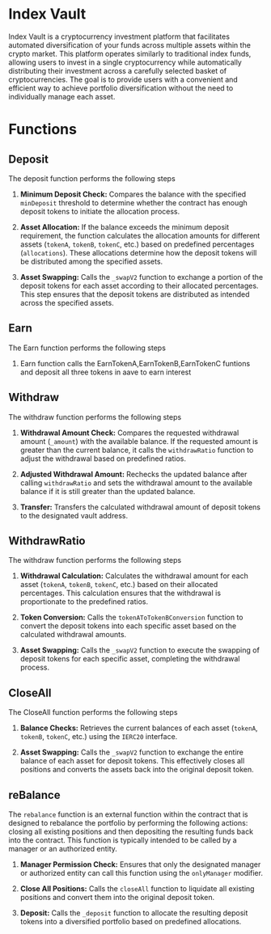 # Index Vault

Index Vault is a cryptocurrency investment platform that facilitates automated diversification of your funds across multiple assets within the crypto market. This platform operates similarly to traditional index funds, allowing users to invest in a single cryptocurrency while automatically distributing their investment across a carefully selected basket of cryptocurrencies. The goal is to provide users with a convenient and efficient way to achieve portfolio diversification without the need to individually manage each asset.

# Functions

## Deposit

The deposit function performs the following steps

1. **Minimum Deposit Check:** Compares the balance with the specified `minDeposit` threshold to determine whether the contract has enough deposit tokens to initiate the allocation process.

2. **Asset Allocation:** If the balance exceeds the minimum deposit requirement, the function calculates the allocation amounts for different assets (`tokenA`, `tokenB`, `tokenC`, etc.) based on predefined percentages (`allocations`). These allocations determine how the deposit tokens will be distributed among the specified assets.

3. **Asset Swapping:** Calls the `_swapV2` function to exchange a portion of the deposit tokens for each asset according to their allocated percentages. This step ensures that the deposit tokens are distributed as intended across the specified assets.

## Earn

The Earn function performs the following steps

1. Earn function calls the EarnTokenA,EarnTokenB,EarnTokenC funtions and deposit all three tokens in aave to earn interest

## Withdraw

The withdraw function performs the following steps

1. **Withdrawal Amount Check:** Compares the requested withdrawal amount (`_amount`) with the available balance. If the requested amount is greater than the current balance, it calls the `withdrawRatio` function to adjust the withdrawal based on predefined ratios.

2. **Adjusted Withdrawal Amount:** Rechecks the updated balance after calling `withdrawRatio` and sets the withdrawal amount to the available balance if it is still greater than the updated balance.

3. **Transfer:** Transfers the calculated withdrawal amount of deposit tokens to the designated vault address.

## WithdrawRatio

The withdraw function performs the following steps

1. **Withdrawal Calculation:** Calculates the withdrawal amount for each asset (`tokenA`, `tokenB`, `tokenC`, etc.) based on their allocated percentages. This calculation ensures that the withdrawal is proportionate to the predefined ratios.

2. **Token Conversion:** Calls the `tokenAToTokenBConversion` function to convert the deposit tokens into each specific asset based on the calculated withdrawal amounts.

3. **Asset Swapping:** Calls the `_swapV2` function to execute the swapping of deposit tokens for each specific asset, completing the withdrawal process.

## CloseAll

The CloseAll function performs the following steps

1. **Balance Checks:** Retrieves the current balances of each asset (`tokenA`, `tokenB`, `tokenC`, etc.) using the `IERC20` interface.

2. **Asset Swapping:** Calls the `_swapV2` function to exchange the entire balance of each asset for deposit tokens. This effectively closes all positions and converts the assets back into the original deposit token.

## reBalance

The `rebalance` function is an external function within the contract that is designed to rebalance the portfolio by performing the following actions: closing all existing positions and then depositing the resulting funds back into the contract. This function is typically intended to be called by a manager or an authorized entity.

1. **Manager Permission Check:** Ensures that only the designated manager or authorized entity can call this function using the `onlyManager` modifier.

2. **Close All Positions:** Calls the `closeAll` function to liquidate all existing positions and convert them into the original deposit token.

3. **Deposit:** Calls the `_deposit` function to allocate the resulting deposit tokens into a diversified portfolio based on predefined allocations.
